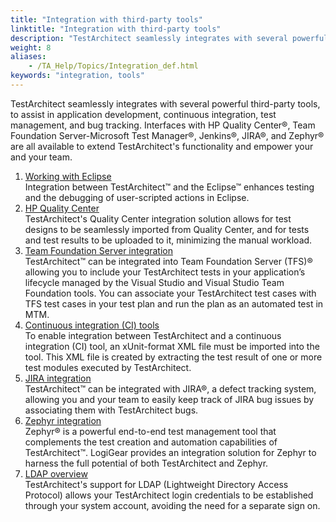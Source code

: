 ```yaml
--- 
title: "Integration with third-party tools"
linktitle: "Integration with third-party tools"
description: "TestArchitect seamlessly integrates with several powerful third-party tools, to assist in application development, continuous integration, test management, and bug tracking. Interfaces with HP Quality Center, Team Foundation Server-Microsoft Test Manager, Jenkins, JIRA, and Zephyr are all available to extend TestArchitect's functionality and empower your and your team."
weight: 8
aliases: 
    - /TA_Help/Topics/Integration_def.html
keywords: "integration, tools"
---
```


TestArchitect seamlessly integrates with several powerful third-party tools, to assist in application development, continuous integration, test management, and bug tracking. Interfaces with HP Quality Center®, Team Foundation Server-Microsoft Test Manager®, Jenkins®, JIRA®, and Zephyr® are all available to extend TestArchitect's functionality and empower your and your team.

1.  [Working with Eclipse](/TA_Help/Topics/Integration_eclipse_intro.html)  
Integration between TestArchitect™ and the Eclipse™ enhances testing and the debugging of user-scripted actions in Eclipse.
2.  [HP Quality Center](/TA_Help/Topics/Integration_QC_intro.html)  
TestArchitect's Quality Center integration solution allows for test designs to be seamlessly imported from Quality Center, and for tests and test results to be uploaded to it, minimizing the manual workload.
3.  [Team Foundation Server integration](/TA_Help/Topics/ug_MTM_def.html)  
TestArchitect™ can be integrated into Team Foundation Server \(TFS\)® allowing you to include your TestArchitect tests in your application’s lifecycle managed by the Visual Studio and Visual Studio Team Foundation tools. You can associate your TestArchitect test cases with TFS test cases in your test plan and run the plan as an automated test in MTM.
4.  [Continuous integration \(CI\) tools](/TA_Help/Topics/Integration_xUnit.html)  
To enable integration between TestArchitect and a continuous integration \(CI\) tool, an xUnit-format XML file must be imported into the tool. This XML file is created by extracting the test result of one or more test modules executed by TestArchitect.
5.  [JIRA integration](/TA_Help/Topics/JIRA_Integration.html)  
TestArchitect™ can be integrated with JIRA®, a defect tracking system, allowing you and your team to easily keep track of JIRA bug issues by associating them with TestArchitect bugs.
6.  [Zephyr integration](/TA_Help/Topics/ug_Zephyr.html)  
Zephyr® is a powerful end-to-end test management tool that complements the test creation and automation capabilities of TestArchitect™. LogiGear provides an integration solution for Zephyr to harness the full potential of both TestArchitect and Zephyr.
7.  [LDAP overview](/TA_Help/Topics/ug_LDAP_overview.html)  
TestArchitect's support for LDAP \(Lightweight Directory Access Protocol\) allows your TestArchitect login credentials to be established through your system account, avoiding the need for a separate sign on.




